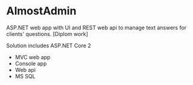 # AlmostAdmin
ASP.NET web app with UI and REST web api to manage text answers for clients' questions. [Diplom work]

Solution includes ASP.NET Core 2
- MVC web app
- Console app
- Web api
- MS SQL
